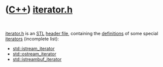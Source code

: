 
 

 

 

 

 

([C++](Cpp.md)) [iterator.h](CppIteratorH.md)
===============================================

 

[iterator.h](CppIteratorH.md) is an [STL](CppStl.md) [header
file](CppHeaderFile.md), containing the
[definitions](CppDefinition.md) of some special
[iterators](CppIterator.md) (incomplete list):

-   [std::istream\_iterator](CppStdIstream_iterator.md)
-   [std::ostream\_iterator](CppStdOstream_iterator.md)
-   [std::istreambuf\_iterator](CppStdIstreambuf_iterator.md)

 

 

 

 

 

 

